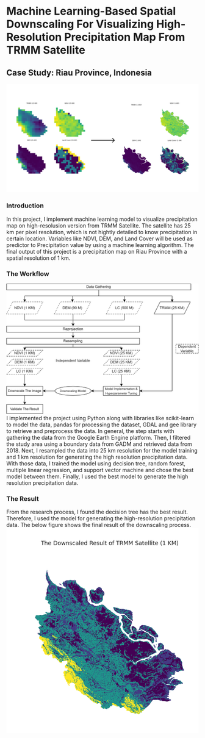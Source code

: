 # Machine Learning-Based Spatial Downscaling For Visualizing High-Resolution Precipitation Map From TRMM Satellite
## Case Study: Riau Province, Indonesia
![Visualization of 3 Satellites (NDVI, Land Cover, and DEM) and 1 Missing (Precipitation from TRMM)](cover-trmm.png)<br>

### Introduction
In this project, I implement machine learning model to visualize precipitation map on high-resolusion version from TRMM Satellite. The satellite has 25 km per pixel resolution, which is not hightly detailed to know precipitation in certain location. Variables like NDVI, DEM, and Land Cover will be used as predictor to Precipitation value by using a machine learning algorithm. The final output of this project is a precipitation map on Riau Province with a spatial resolution of 1 km.

### The Workflow
![The Research Workflow](workflow.png)<br>
I implemented the project using Python along with libraries like scikit-learn to model the data, pandas for processing the dataset, GDAL and gee library to retrieve and preprocess the data. In general, the step starts with gathering the data from the Google Earth Engine platform. Then, I filtered the study area using a boundary data from GADM and retrieved data from 2018. Next, I resampled the data into 25 km resolution for the model training and 1 km resolution for generating the high resolution precipitation data. With those data, I trained the model using decision tree, random forest, multiple linear regression, and support vector machine and chose the best model between them. Finally, I used the best model to generate the high resolution precipitation data.

### The Result
From the research process, I found the decision tree has the best result. Therefore, I used the model for generating the high-resolution precipitation data. The below figure shows the final result of the downscaling process.
![The Downscaled Result](downscaled-result.png)<br>